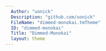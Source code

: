 ```yaml
---
  Author: "uonick"
  Description: "github.com/uonick"
  FileName: "dimmed-monokai.tmTheme"
  ID: "dimmed-monokai"
  Title: "Dimmed-Monokai"
  layout: theme
---
```

  